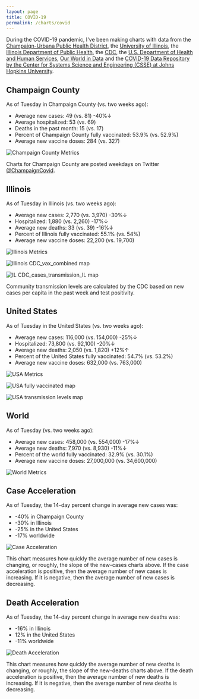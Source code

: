 ```yaml
---
layout: page
title: COVID-19
permalink: /charts/covid
---
```


During the COVID-19 pandemic, I've been making charts with data from the [Champaign-Urbana Public Health District](https://www.c-uphd.org/champaign-urbana-illinois-coronavirus-information.html), the [University of Illinois](https://go.illinois.edu/COVIDTestingData), the [Illinois Department of Public Health](http://www.dph.illinois.gov/covid19), the [CDC](https://covid.cdc.gov/covid-data-tracker/), the [U.S. Department of Health and Human Services](https://healthdata.gov/Hospital/COVID-19-Reported-Patient-Impact-and-Hospital-Capa/anag-cw7u), [Our World in Data](https://github.com/owid/covid-19-data/tree/master/public/data) and the [COVID-19 Data Repository by the Center for Systems Science and Engineering (CSSE) at Johns Hopkins University](https://github.com/CSSEGISandData/COVID-19).

## Champaign County

As of Tuesday in Champaign County (vs. two weeks ago):
  
- Average new cases: 49 (vs. 81) -40%↓
- Average hospitalized: 53 (vs. 69) 
- Deaths in the past month: 15 (vs. 17)
- Percent of Champaign County fully vaccinated: 53.9% (vs. 52.9%)
- Average new vaccine doses: 284 (vs. 327)

![Champaign County Metrics](https://raw.githubusercontent.com/bzigterman/CUcovid/main/gh_action/Champaign_facet.png)

Charts for Champaign County are posted weekdays on Twitter [@ChampaignCovid](https://twitter.com/ChampaignCovid).

## Illinois

As of Tuesday in Illinois (vs. two weeks ago):
  
- Average new cases: 2,770 (vs. 3,970) -30%↓
- Hospitalized: 1,880 (vs. 2,260) -17%↓
- Average new deaths: 33 (vs. 39) -16%↓
- Percent of Illinois fully vaccinated: 55.1% (vs. 54%)
- Average new vaccine doses: 22,200 (vs. 19,700)

![Illinois Metrics](https://raw.githubusercontent.com/bzigterman/CUcovid/main/gh_action/IL_facet.png)

![Illinois CDC_vax_combined map](https://raw.githubusercontent.com/bzigterman/CUcovid/main/gh_action/IL_vax_combined.png)

![IL CDC_cases_transmission_IL map](https://raw.githubusercontent.com/bzigterman/CUcovid/main/gh_action/IL_cases_transmission.png)

Community transmission levels are calculated by the CDC based on new cases per capita in the past week and test positivity.

## United States

As of Tuesday in the United States (vs. two weeks ago):
  
- Average new cases: 116,000 (vs. 154,000) -25%↓
- Hospitalized: 73,800 (vs. 92,100) -20%↓
- Average new deaths: 2,050 (vs. 1,820) +12%↑
- Percent of the United States fully vaccinated: 54.7% (vs. 53.2%)
- Average new vaccine doses: 632,000 (vs. 763,000)

![USA Metrics](https://raw.githubusercontent.com/bzigterman/CUcovid/main/gh_action/US_facet.png)

![USA fully vaccinated map](https://raw.githubusercontent.com/bzigterman/CUcovid/main/gh_action/usa_vax_total.png)

![USA transmission levels map](https://raw.githubusercontent.com/bzigterman/CUcovid/main/gh_action/usa_transmission.png)

## World

As of Tuesday (vs. two weeks ago):
  
- Average new cases: 458,000 (vs. 554,000) -17%↓
- Average new deaths: 7,970 (vs. 8,930) -11%↓
- Percent of the world fully vaccinated: 32.9% (vs. 30.1%)
- Average new vaccine doses: 27,000,000 (vs. 34,600,000)

![World Metrics](https://raw.githubusercontent.com/bzigterman/CUcovid/main/gh_action/world_facet.png)

## Case Acceleration

As of Tuesday, the 14-day percent change in average new cases was:
  
- -40% in Champaign County
- -30% in Illinois
- -25% in the United States
- -17% worldwide

![Case Acceleration](https://raw.githubusercontent.com/bzigterman/CUcovid/main/gh_action/new_cases_change_facet.png)

This chart measures how quickly the average number of new cases is changing, or roughly, the slope of the new-cases charts above. If the case acceleration is positive, then the average number of new cases is increasing. If it is negative, then the average number of new cases is decreasing.

## Death Acceleration

As of Tuesday, the 14-day percent change in average new deaths was:
  
- -16% in Illinois
- 12% in the United States
- -11% worldwide

![Death Acceleration](https://raw.githubusercontent.com/bzigterman/CUcovid/main/gh_action/new_deaths_change_facet.png)

This chart measures how quickly the average number of new deaths is changing, or roughly, the slope of the new-deaths charts above. If the death acceleration is positive, then the average number of new deaths is increasing. If it is negative, then the average number of new deaths is decreasing.


